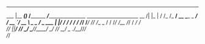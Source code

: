 _______       __________      ________                                        
___    |__   ____(_)_  /________  ___/__________________ _____________________
__  /| |_ | / /_  /_  __/  __ \____ \_  ___/_  ___/  __ `/__  __ \  _ \_  ___/
_  ___ |_ |/ /_  / / /_ / /_/ /___/ // /__ _  /   / /_/ /__  /_/ /  __/  /    
/_/  |_|____/ /_/  \__/ \____//____/ \___/ /_/    \__,_/ _  .___/\___//_/     
                                                         /_/                  
